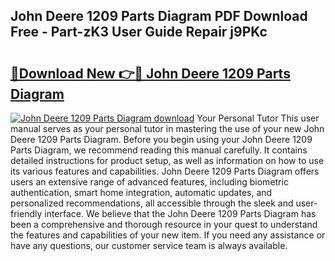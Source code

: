 ## John Deere 1209 Parts Diagram PDF Download Free - Part-zK3 User Guide Repair j9PKc

# <h2><a href="http://dfmzdj.blite.top/?on=John+Deere+1209+Parts+Diagram">🔗Download New 👉🔴 John Deere 1209 Parts Diagram</a></h2>

[![John Deere 1209 Parts Diagram download](https://i.imgur.com/lujVjoI.png)](http://dfmzdj.blite.top/?on=John+Deere+1209+Parts+Diagram)
Your Personal Tutor This user manual serves as your personal tutor in mastering the use of your new John Deere 1209 Parts Diagram. Before you begin using your John Deere 1209 Parts Diagram, we recommend reading this manual carefully. It contains detailed instructions for product setup, as well as information on how to use its various features and capabilities. John Deere 1209 Parts Diagram offers users an extensive range of advanced features, including biometric authentication, smart home integration, automatic updates, and personalized recommendations, all accessible through the sleek and user-friendly interface. We believe that the John Deere 1209 Parts Diagram has been a comprehensive and thorough resource in your quest to understand the features and capabilities of your new item. If you need any assistance or have any questions, our customer service team is always available.
